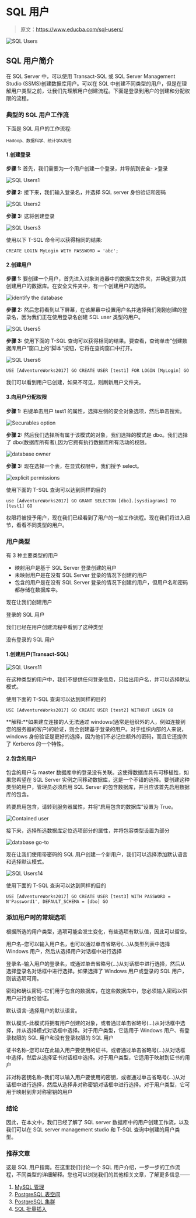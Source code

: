 # SQL 用户

> 原文：<https://www.educba.com/sql-users/>

![SQL Users](img/7b860b42e95b79075e532b7d25cb8020.png)



## SQL 用户简介

在 SQL Server 中，可以使用 Transact-SQL 或 SQL Server Management Studio (SSMS)创建数据库用户。可以在 SQL 中创建不同类型的用户，但是在理解用户类型之前，让我们先理解用户创建流程。下面是登录到用户的创建和分配权限的流程。

### 典型的 SQL 用户工作流

下面是 SQL 用户的工作流程:

<small>Hadoop、数据科学、统计学&其他</small>

#### 1.创建登录

**步骤 1:** 首先，我们需要为一个用户创建一个登录，并导航到安全- >登录

![SQL Users1](img/4f87bfeec791bdc85631ef466c7e46d0.png)



**步骤 2:** 接下来，我们输入登录名，并选择 SQL server 身份验证和密码

![SQL Users2](img/31bd6ac4b49b8fd554f244994d4d1042.png)



**步骤 3:** 这将创建登录

![SQL Users3](img/8687b412ecd7e380a819a5ba73785277.png)



使用以下 T-SQL 命令可以获得相同的结果:

`CREATE LOGIN MyLogin WITH PASSWORD = 'abc';`

#### 2.创建用户

**步骤 1:** 要创建一个用户，首先进入对象浏览器中的数据库文件夹，并确定要为其创建用户的数据库。在安全文件夹中，有一个创建用户的选项。

![identify the database](img/3ca72e330de5907935f8d4a61422569f.png)



**步骤 2:** 然后您将看到以下屏幕，在该屏幕中设置用户名并选择我们刚刚创建的登录名，因为我们正在使用登录名创建 SQL user 类型的用户。

![SQL Users5](img/d597848071279e5b6fefdc549588d75b.png)



**步骤 3:** 使用下面的 T-SQL 查询可以获得相同的结果。要查看，查询单击“创建数据库用户”窗口上的“脚本”按钮，它将在查询窗口中打开。

![SQL Users6](img/accc1afa20eb39782b6ade1b6fb85303.png)



`USE [AdventureWorks2017] GO
CREATE USER [test1] FOR LOGIN [MyLogin] GO`

我们可以看到用户已创建，如果不可见，则刷新用户文件夹。

#### 3.向用户分配权限

**步骤 1:** 右键单击用户 test1 的属性，选择左侧的安全对象选项，然后单击搜索。

![Securables option](img/fbaeb5db7b7930d2570b2d379de29090.png)



**步骤 2:** 然后我们选择所有属于该模式的对象，我们选择的模式是 dbo。我们选择了 dbo(数据库所有者),因为它拥有执行数据库所有活动的权限。

![database owner](img/e530e3972b424d36d4c4a7841d939123.png)



**步骤 3:** 现在选择一个表，在显式权限中，我们授予 select。

![explicit permissions](img/2591253dee4fb67317fabd1f9aeb6dba.png)



使用下面的 T-SQL 查询可以达到同样的目的

`use [AdventureWorks2017] GO
GRANT SELECTON [dbo].[sysdiagrams] TO [test1] GO`

权限将被授予用户，现在我们已经看到了用户的一般工作流程。现在我们将进入细节，看看不同类型的用户。

### 用户类型

有 3 种主要类型的用户

*   映射用户是基于 SQL Server 登录创建的用户
*   未映射用户是在没有 SQL Server 登录的情况下创建的用户
*   包含的用户是在没有 SQL Server 登录的情况下创建的用户，但用户名和密码都存储在数据库中。

现在让我们创建用户

登录的 SQL 用户

我们已经在用户创建流程中看到了这种类型

没有登录的 SQL 用户

#### 1.创建用户(Transact-SQL)

![SQL Users11](img/c0810bba33856a453badb7f00e5112db.png)



在这种类型的用户中，我们不提供任何登录信息，只给出用户名，并可以选择默认模式。

使用下面的 T-SQL 查询可以达到同样的目的

`USE [AdventureWorks2017] GO
CREATE USER [test2] WITHOUT LOGIN
GO`

**解释:**如果建立连接的人无法通过 windows(通常是组织外的人，例如连接到您的服务器的客户)的验证，则会创建基于登录的用户。对于组织内部的人来说，windows 身份验证是更好的选择，因为他们不必记住额外的密码，而且它还提供了 Kerberos 的一个特性。

#### 2.包含的用户

包含的用户与 master 数据库中的登录没有关联。这使得数据库具有可移植性，如果您希望在 SQL Server 实例之间移动数据库，这是一个不错的选择。要创建这种类型的用户，管理员必须启用 SQL Server 的包含数据库，并且应该首先启用数据库的包含。

若要启用包含，请转到服务器属性，并将“启用包含的数据库”设置为 True。

![Contained user](img/9838df03a4b1d54fcd6b0adc9a8b592d.png)



接下来，选择所选数据库定位选项部分的属性，并将包容类型设置为部分

![database go-to](img/927c36272bb3b475ecc6ef3c1159792b.png)



现在让我们使用带密码的 SQL 用户创建一个新用户，我们可以选择添加默认语言和选择默认模式。

![SQL Users14](img/0ef46b4c2fc6dae35dcbc81552871c9f.png)



使用下面的 T-SQL 查询可以达到同样的目的

`USE [AdventureWorks2017] GO
CREATE USER [test3] WITH PASSWORD = N'Password1', DEFAULT_SCHEMA = [dbo] GO`

### 添加用户时的常规选项

根据所选的用户类型，选项可能会发生变化，有些选项有默认值，因此可以留空。

用户名–您可以输入用户名，也可以通过单击省略号(…)从类型列表中选择 Windows 用户，然后从选择用户对话框中进行选择

登录名–输入用户的登录名，或通过单击省略号(…)从对话框中进行选择，然后从选择登录名对话框中进行选择。如果选择了 Windows 用户或登录的 SQL 用户，则该选项可用。

密码和确认密码–它们用于包含的数据库，在这些数据库中，您必须输入密码以供用户进行身份验证。

默认语言–选择用户的默认语言。

默认模式–此模式将拥有用户创建的对象，或者通过单击省略号(…)从对话框中选择，并从选择模式对话框中选择。对于用户类型，它适用于 Windows 用户、有登录权限的 SQL 用户和没有登录权限的 SQL 用户

证书名称–您可以在此输入用户要使用的证书，或者通过单击省略号(…)从对话框中选择，然后从选择证书对话框中选择。对于用户类型，它适用于映射到证书的用户

非对称密钥名称–我们可以输入用户要使用的密钥，或者通过单击省略号(…)从对话框中进行选择，然后从选择非对称密钥对话框中进行选择。对于用户类型，它可用于映射到非对称密钥的用户

### 结论

因此，在本文中，我们已经了解了 SQL server 数据库中的用户创建工作流，以及我们可以在 SQL server management studio 和 T-SQL 查询中创建的用户类型。

### 推荐文章

这是 SQL 用户指南。在这里我们讨论一个 SQL 用户介绍，一步一步的工作流程，不同类型的详细解释。您也可以浏览我们的其他相关文章，了解更多信息——

1.  [MySQL 管理](https://www.educba.com/mysql-administration/)
2.  [PostgreSQL 表空间](https://www.educba.com/postgresql-tablespaces/)
3.  [PostgreSQL 集群](https://www.educba.com/postgresql-cluster/)
4.  [SQL 批量插入](https://www.educba.com/sql-bulk-insert/)





